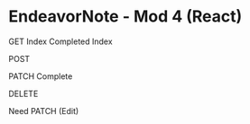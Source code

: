 # EndeavorNote - Mod 4 (React)

GET
  Index
  Completed Index

POST

PATCH
  Complete

DELETE


Need
PATCH (Edit)
